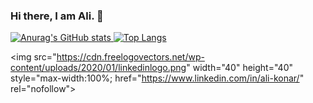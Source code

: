 ### Hi there, I am Ali. 👋


[![Anurag's GitHub stats](https://github-readme-stats.vercel.app/api?username=alikonar&show_icons=true&theme=radical)
](https://github.com/anuraghazra/github-readme-stats)  [![Top Langs](https://github-readme-stats.vercel.app/api/top-langs/?username=alikonar&layout=compact&theme=radical)](https://github.com/anuraghazra/github-readme-stats)

<img src="https://cdn.freelogovectors.net/wp-content/uploads/2020/01/linkedinlogo.png"  width="40" height="40" style="max-width:100%; href="https://www.linkedin.com/in/ali-konar/" rel="nofollow">




